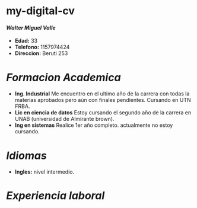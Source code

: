 # my-digital-cv

#### ***Walter Miguel Valle***

- **Edad:** 33
- **Telefono:** 1157974424
- **Direccion:** Beruti 253

# ***Formacion Academica***

- **Ing. Industrial** Me encuentro en el ultimo año de la carrera con todas la materias aprobados pero aún con finales pendientes. Cursando en UTN FRBA.
- **Lic en ciencia de datos** Estoy cursando el segundo año de la carrera en UNAB (universidad de Almirante brown).
- **Ing en sistemas** Realice 1er año completo. actualmente no estoy cursando.

# ***Idiomas***

- **Ingles:** nivel intermedio.

# ***Experiencia laboral***
